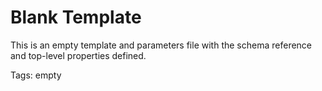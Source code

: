# Blank Template

This is an empty template and parameters file with the schema reference and top-level properties defined.

Tags: empty
